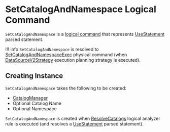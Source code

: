 # SetCatalogAndNamespace Logical Command

`SetCatalogAndNamespace` is a [logical command](Command.md) that represents [UseStatement](UseStatement.md) parsed statement.

!!! info
    `SetCatalogAndNamespace` is resolved to [SetCatalogAndNamespaceExec](../physical-operators/SetCatalogAndNamespaceExec.md) physical command (when [DataSourceV2Strategy](../execution-planning-strategies/DataSourceV2Strategy.md) execution planning strategy is executed).

## Creating Instance

`SetCatalogAndNamespace` takes the following to be created:

* <span id="catalogManager"> [CatalogManager](../connector/catalog/CatalogManager.md)
* <span id="catalogName"> Optional Catalog Name
* <span id="namespace"> Optional Namespace

`SetCatalogAndNamespace` is created when [ResolveCatalogs](../logical-analysis-rules/ResolveCatalogs.md) logical analyzer rule is executed (and resolves a [UseStatement](UseStatement.md) parsed statement).
